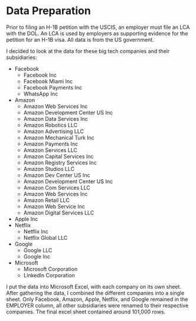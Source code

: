 # Data Preparation

Prior to filing an H-1B petition with the USCIS, an employer must file an LCA with the DOL. An LCA is used by employers as supporting evidence for the petition for an H-1B visa. All data is from the US government.

I decided to look at the data for these big tech companies and their subsidiaries:

- Facebook
  - Facebook Inc
  - Facebook Miami Inc
  - Facebook Payments Inc
  - WhatsApp Inc
- Amazon
  - Amazon Web Services Inc
  - Amazon Development Center US Inc
  - Amazon Data Services Inc
  - Amazon Robotics LLC
  - Amazon Advertising LLC
  - Amazon Mechanical Turk Inc
  - Amazon Payments Inc
  - Amazon Services LLC
  - Amazon Capital Services Inc
  - Amazon Registry Services Inc
  - Amazon Studios LLC
  - Amazon Dev Center US Inc
  - Amazon Development Center US Inc
  - Amazon Com Services LLC
  - Amazon Web Services Inc
  - Amazon Retail LLC
  - Amazon Web Service Inc
  - Amazon Digital Services LLC
- Apple Inc
- Netflix
  - Netflix Inc
  - Netflix Global LLC
- Google
  - Google LLC
  - Google Inc
- Microsoft
  - Microsoft Corporation
  - LinkedIn Corporation

I put the data into Microsoft Excel, with each company on its own sheet. After gathering the data, I combined the different companies into a single sheet. Only Facebook, Amazon, Apple, Netflix, and Google remained in the EMPLOYER column, all other subsidiaries were renamed to their respective companies. The final excel sheet contained around 101,000 rows.

